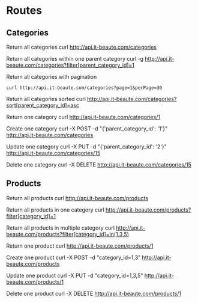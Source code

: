# Routes

## Categories

Return all categories
curl http://api.it-beaute.com/categories

Return all categories within one parent category
curl -g http://api.it-beaute.com/categories?filter[parent_category_id]=1

Return all categories with pagination

    curl http://api.it-beaute.com/categories?page=1&perPage=30

Return all categories sorted
curl http://api.it-beaute.com/categories?sort[parent_category_id]=asc

Return one category
curl http://api.it-beaute.com/categories/1

Create one category
curl -X POST -d "{'parent_category_id': '1'}" http://api.it-beaute.com/categories

Update one category
curl -X PUT -d "{'parent_category_id': '2'}" http://api.it-beaute.com/categories/15

Delete one category
curl -X DELETE http://api.it-beaute.com/categories/15

## Products

Return all products
curl http://api.it-beaute.com/products

Return all products in one category
curl http://api.it-beaute.com/products?filter[category_id]=1

Return all products in multiple category
curl http://api.it-beaute.com/products?filter[category_id]=in(1,3,5)

Return one product
curl http://api.it-beaute.com/products/1

Create one product
curl -X POST -d "category_id=1,3" http://api.it-beaute.com/products

Update one product
curl -X PUT -d "category_id=1,3,5" http://api.it-beaute.com/products/1

Delete one product
curl -X DELETE http://api.it-beaute.com/products/1